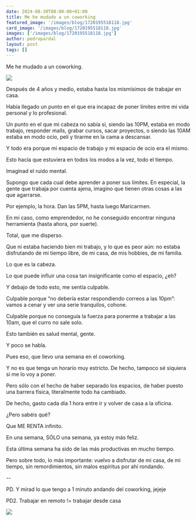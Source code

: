 ```yaml
---
date: 2024-08-30T00:00:00+01:00
title: Me he mudado a un coworking
featured_image: '/images/blog/1720195518118.jpg'
card_image: '/images/blog/1720195518118.jpg'
images: ['/images/blog/1720195518118.jpg']
author: pedropardal
layout: post
tags: []
---
```


Me he mudado a un coworking.

![](/images/blog/1720195518118.jpg)

Después de 4 años y medio, estaba hasta los mismísimos de trabajar en casa.

Había llegado un punto en el que era incapaz de poner límites entre mi vida personal y lo profesional.

Un punto en el que mi cabeza no sabía si, siendo las 10PM, estaba en modo trabajo, responder mails, grabar cursos, sacar proyectos, o siendo las 10AM estaba en modo ocio, peli y tirarme en la cama a descansar.

Y todo era porque mi espacio de trabajo y mi espacio de ocio era el mismo.

Esto hacía que estuviera en todos los modos a la vez, todo el tiempo.

Imaginad el ruido mental.

Supongo que cada cual debe aprender a poner sus límites. En especial, la gente que trabaja por cuenta ajena, imagino que tienen otras cosas a las que agarrarse.

Por ejemplo, la hora. Dan las 5PM, hasta luego Maricarmen.

En mi caso, como emprendedor, no he conseguido encontrar ninguna herramienta (hasta ahora, por suerte).

Total, que me disperso.

Que ni estaba haciendo bien mi trabajo, y lo que es peor aún: no estaba disfrutando de mi tiempo libre, de mi casa, de mis hobbies, de mi familia.

Lo que es la cabeza.

Lo que puede influir una cosa tan insignificante como el espacio, ¿eh?

Y debajo de todo esto, me sentía culpable.

Culpable porque “no debería estar respondiendo correos a las 10pm”: vamos a cenar y ver una serie tranquilos, cohone.

Culpable porque no conseguía la fuerza para ponerme a trabajar a las 10am, que el curro no sale solo.

Esto también es salud mental, gente.

Y poco se habla.

Pues eso, que llevo una semana en el coworking.

Y no es que tenga un horario muy estricto. De hecho, tampoco sé siquiera si me lo voy a poner.

Pero sólo con el hecho de haber separado los espacios, de haber puesto una barrera física, literalmente todo ha cambiado.

De hecho, gasto cada día 1 hora entre ir y volver de casa a la oficina.

¿Pero sabéis qué?

Que ME RENTA infinito.

En una semana, SÓLO una semana, ya estoy más feliz.

Esta última semana ha sido de las más productivas en mucho tiempo.

Pero sobre todo, lo más importante: vuelvo a disfrutar de mi casa, de mi tiempo, sin remordimientos, sin malos espíritus por ahí rondando.

--

PD. Y mirad lo que tengo a 1 minuto andando del coworking, jejeje

PD2. Trabajar en remoto != trabajar desde casa

![](/images/blog/1720195519989.jpg)

